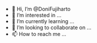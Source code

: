 - 👋 Hi, I’m @DoniFujiharto
- 👀 I’m interested in ...
- 🌱 I’m currently learning ...
- 💞️ I’m looking to collaborate on ...
- 📫 How to reach me ...

<!---
DoniFujiharto/DoniFujiharto is a ✨ special ✨ repository because its `README.md` (this file) appears on your GitHub profile.
You can click the Preview link to take a look at your changes.
--->
